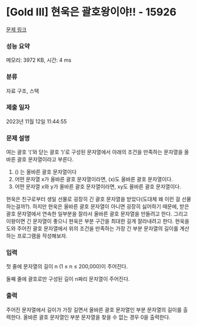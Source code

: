# [Gold III] 현욱은 괄호왕이야!! - 15926 

[문제 링크](https://www.acmicpc.net/problem/15926) 

### 성능 요약

메모리: 3972 KB, 시간: 4 ms

### 분류

자료 구조, 스택

### 제출 일자

2023년 11월 12일 11:44:55

### 문제 설명

<p>여는 괄호 ‘(’와 닫는 괄호 ‘)’로 구성된 문자열에서 아래의 조건을 만족하는 문자열을 올바른 괄호 문자열이라고 부른다.</p>

<ol>
	<li>() 는 올바른 괄호 문자열이다</li>
	<li>어떤 문자열 x가 올바른 괄호 문자열이라면, (x)도 올바른 괄호 문자열이다.</li>
	<li>어떤 문자열 x와 y가 올바른 괄호 문자열이라면, xy도 올바른 괄호 문자열이다.</li>
</ol>

<p>현욱은 친구로부터 생일 선물로 굉장히 긴 괄호 문자열을 받았다(도대체 왜 이런 걸 선물하는걸까?). 하지만 현욱은 올바른 괄호 문자열이 아니면 굉장히 싫어하기 때문에, 받은 괄호 문자열에서 연속한 일부분을 잘라서 올바른 괄호 문자열을 만들려고 한다. 그리고 이왕이면 긴 문자열이 좋으니 현욱은 부분 구간을 최대한 길게 잘라내려고 한다. 현욱을 도와 주어진 괄호 문자열에서 위의 조건을 만족하는 가장 긴 부분 문자열의 길이를 계산하는 프로그램을 작성해보자.</p>

### 입력 

 <p>첫 줄에 문자열의 길이 n (1 ≤ n ≤ 200,000)이 주어진다.</p>

<p>둘째 줄에 괄호로만 구성된 길이 n짜리 문자열이 주어진다.</p>

### 출력 

 <p>주어진 문자열에서 길이가 가장 길면서 올바른 괄호 문자열인 부분 문자열의 길이를 출력한다. 올바른 괄호 문자열인 부분 문자열을 찾을 수 없는 경우 0을 출력한다.</p>

